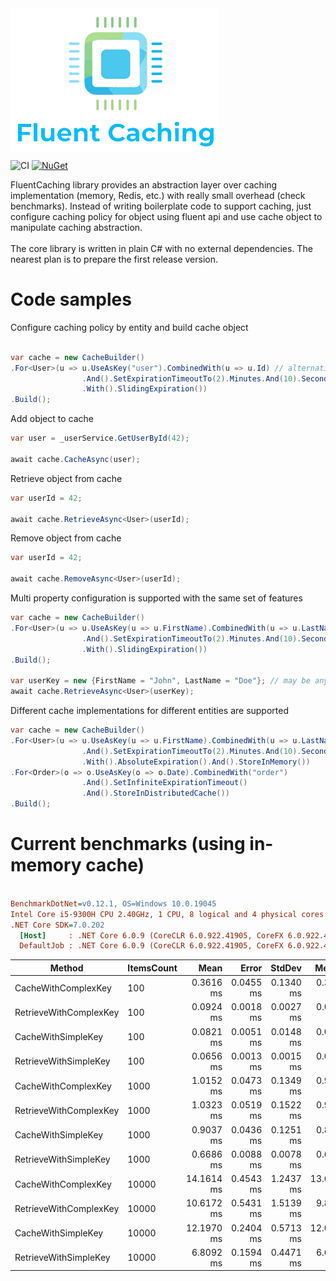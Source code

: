 <img src="https://raw.githubusercontent.com/superchar/FluentCaching/main/logo.png" align='center' alt="Fluent caching"> 

![CI](https://github.com/superchar/FluentCaching/actions/workflows/CI.yml/badge.svg)
[![NuGet](https://img.shields.io/nuget/v/VLobyntsev.FluentCaching.svg)](https://www.nuget.org/packages/VLobyntsev.FluentCaching/)

FluentCaching library provides an abstraction layer over caching implementation (memory, Redis, etc.) with really small overhead (check benchmarks).
Instead of writing boilerplate code to support caching, just configure caching policy for object using fluent api and use cache object to manipulate caching abstraction. 
<br/><br/>The core library is written in plain C# with no external dependencies. 
The nearest plan is to prepare the first release version. 

<h1>Code samples</h1>

Configure caching policy by entity and build cache object
```csharp

var cache = new CacheBuilder()
.For<User>(u => u.UseAsKey("user").CombinedWith(u => u.Id) // alternatively UseAsKey(u => $"user{u.Id}")
                .And().SetExpirationTimeoutTo(2).Minutes.And(10).Seconds
                .With().SlidingExpiration())
.Build();
```
Add object to cache
```csharp
var user = _userService.GetUserById(42);

await cache.CacheAsync(user);
```

Retrieve object from cache
```csharp
var userId = 42;

await cache.RetrieveAsync<User>(userId);

```

Remove object from cache
```csharp
var userId = 42;

await cache.RemoveAsync<User>(userId);

```

Multi property configuration is supported with the same set of features
```csharp
var cache = new CacheBuilder()
.For<User>(u => u.UseAsKey(u => u.FirstName).CombinedWith(u => u.LastName) // alternatively UseAsKey(u => u.FirstName + u.LastName)
                .And().SetExpirationTimeoutTo(2).Minutes.And(10).Seconds
                .With().SlidingExpiration())
.Build();

var userKey = new {FirstName = "John", LastName = "Doe"}; // may be any class or struct with corresponding properties
await cache.RetrieveAsync<User>(userKey);
```

Different cache implementations for different entities are supported
```csharp
var cache = new CacheBuilder()
.For<User>(u => u.UseAsKey(u => u.FirstName).CombinedWith(u => u.LastName)
                .And().SetExpirationTimeoutTo(2).Minutes.And(10).Seconds
                .With().AbsoluteExpiration().And().StoreInMemory())
.For<Order>(o => o.UseAsKey(o => o.Date).CombinedWith("order")
                .And().SetInfiniteExpirationTimeout()
                .And().StoreInDistributedCache())
.Build();

```
<h1>Current benchmarks (using in-memory cache)</h1>

``` ini

BenchmarkDotNet=v0.12.1, OS=Windows 10.0.19045
Intel Core i5-9300H CPU 2.40GHz, 1 CPU, 8 logical and 4 physical cores
.NET Core SDK=7.0.202
  [Host]     : .NET Core 6.0.9 (CoreCLR 6.0.922.41905, CoreFX 6.0.922.41905), X64 RyuJIT
  DefaultJob : .NET Core 6.0.9 (CoreCLR 6.0.922.41905, CoreFX 6.0.922.41905), X64 RyuJIT


```
|                 Method | ItemsCount |       Mean |     Error |        StdDev |          Median |  Allocated |
|----------------------- |----------- |-----------:|----------:|--------------:|----------------:|------:|
|    CacheWithComplexKey |        100 |  0.3616 ms | 0.0455 ms | 0.1340 ms |  0.3616 ms  |   53.72 KB |
| RetrieveWithComplexKey |        100 | 0.0924 ms | 0.0018 ms | 0.0027 ms |  0.0919 ms |        47.27 KB |
|     CacheWithSimpleKey |        100 |   0.0821 ms | 0.0051 ms | 0.0148 ms |  0.0736 ms|        48.13 KB |
|  RetrieveWithSimpleKey |        100 |  0.0656 ms | 0.0013 ms | 0.0015 ms |  0.0652 ms  |        38.75 KB |
|    CacheWithComplexKey |       1000 |  1.0152 ms | 0.0473 ms | 0.1349 ms |   0.9603 ms |  530.86 KB |
| RetrieveWithComplexKey |       1000 |  1.0323 ms | 0.0519 ms |     0.1522 ms |       0.9536 ms |  476.17 KB |
|     CacheWithSimpleKey |       1000 |  0.9037 ms | 0.0436 ms |     0.1251 ms |       0.8571 ms |  484.06 KB |
|  RetrieveWithSimpleKey |       1000 |  0.6686 ms | 0.0088 ms |     0.0078 ms |       0.6677 ms |  390.32 KB |
|    CacheWithComplexKey |      10000 | 14.1614 ms | 0.4543 ms | 1.2437 ms |  13.6662 ms | 5382.46 KB |
| RetrieveWithComplexKey |      10000 | 10.6172 ms | 0.5431 ms |     1.5139 ms |       9.8729 ms | 4835.57 KB |
|     CacheWithSimpleKey |      10000 | 12.1970 ms | 0.2404 ms |     0.5713 ms |      12.0789 ms | 4845.48 KB |
|  RetrieveWithSimpleKey |      10000 |  6.8092 ms | 0.1594 ms |     0.4471 ms |       6.6842 ms | 3905.95 KB |
